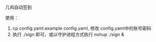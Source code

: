 几鸡自动签到

使用：
1.  cp config.yaml.example  config.yaml, 修改 config.yaml中的账号密码
2. 执行 ./sign 即可，或以守护进程方式执行   nohup ./sign & 
